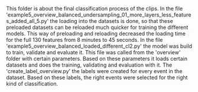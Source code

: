 This folder is about the final classification process of the clips. 
In the file 'example5_overview_balanced_undersampling_01_more_layers_less_features_added_all_5.py' the loading into the datasets is done, so that these preloaded datasets can be reloaded much quicker for training the different models. This way of preloading and reloading decreased the loading time for the full 130 features from 8 minutes to 45 seconds. 
In the file 'example5_overview_balanced_loaded_different_cl2.py' the model was build to train, validate and evaluate it. This file was called from the 'overview' folder with certain parameters. Based on these parameters it loads certain datasets and does the training, validating and evaluation with it. 
The 'create_label_overview.py' the labels were created for every event in the dataset. Based on these labels, the right events were selected for the right kind of classification. 

